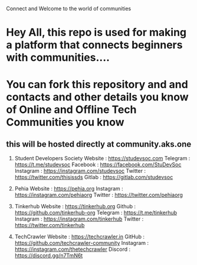 Connect and Welcome to the world of communities 

# Hey All, this repo is used for making a platform that connects beginners with communities....  
# You can fork this repository and and contacts and other details you know of Online and Offline Tech Communities you know
## this will be hosted directly at community.aks.one

1. Student Developers Society
Website : https://studevsoc.com
Telegram : https://t.me/studevsoc
Facebook : https://facebook.com/StuDevSoc
Instagram : https://instagram.com/studevsoc
Twitter : https://twitter.com/thisissds
Gitlab : https://gitlab.com/studevsoc

2. Pehia
Website : https://pehia.org
Instagram : https://instagram.com/pehiaorg
Twitter : https://twitter.com/pehiaorg

3. Tinkerhub
Website : https://tinkerhub.org
Github : https://github.com/tinkerhub-org
Telegram : https://t.me/tinkerhub
Instagram : https://instagram.com/tinkerhub
Twitter : https://twitter.com/tinkerhub

4. TechCrawler
Website : https://techcrawler.in
GitHub : https://github.com/techcrawler-community
Instagram : https://instagram.com/thetechcrawler
Discord : https://discord.gg/n7TmN6t
